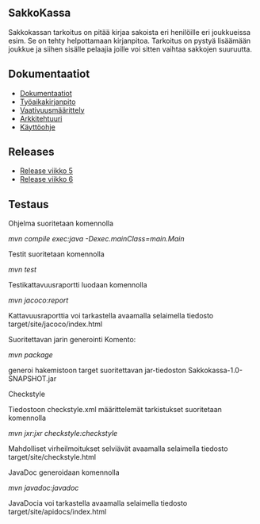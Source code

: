 
## SakkoKassa

Sakkokassan tarkoitus on pitää kirjaa sakoista eri henilöille eri joukkueissa esim. 
Se on tehty helpottamaan kirjanpitoa. Tarkoitus on pystyä lisäämään joukkue ja siihen sisälle pelaajia joille voi sitten vaihtaa sakkojen suuruutta.

## Dokumentaatiot

* [Dokumentaatiot](https://github.com/Niklas-ni/ot-harjoitustyo/tree/master/Dokumentaatiot)
* [Työaikakirjanpito](https://github.com/Niklas-ni/ot-harjoitustyo/blob/master/Dokumentaatiot/ty%C3%B6aikakirjanpito.md)
* [Vaativuusmäärittely](https://github.com/Niklas-ni/ot-harjoitustyo/blob/master/Dokumentaatiot/M%C3%A4%C3%A4rittelydokumentti.md)
* [Arkkitehtuuri](https://github.com/Niklas-ni/ot-harjoitustyo/blob/master/Dokumentaatiot/arkkitehtuuri.md)
* [Käyttöohje](https://github.com/Niklas-ni/ot-harjoitustyo/blob/master/Dokumentaatiot/kayttoohje.md)
## Releases

* [Release viikko 5](https://github.com/Niklas-ni/ot-harjoitustyo/releases/tag/v1.0)
* [Release viikko 6](https://github.com/Niklas-ni/ot-harjoitustyo/releases/tag/V2.0)

## Testaus

Ohjelma suoritetaan komennolla

*mvn compile exec:java -Dexec.mainClass=main.Main* 

Testit suoritetaan komennolla

*mvn test*

Testikattavuusraportti luodaan komennolla

*mvn jacoco:report*

Kattavuusraporttia voi tarkastella avaamalla selaimella tiedosto target/site/jacoco/index.html


Suoritettavan jarin generointi Komento:

*mvn package*

generoi hakemistoon target suoritettavan jar-tiedoston Sakkokassa-1.0-SNAPSHOT.jar

Checkstyle

Tiedostoon checkstyle.xml määrittelemät tarkistukset suoritetaan komennolla

*mvn jxr:jxr checkstyle:checkstyle*

Mahdolliset virheilmoitukset selviävät avaamalla selaimella tiedosto target/site/checkstyle.html


JavaDoc generoidaan komennolla

*mvn javadoc:javadoc*

JavaDocia voi tarkastella avaamalla selaimella tiedosto target/site/apidocs/index.html
